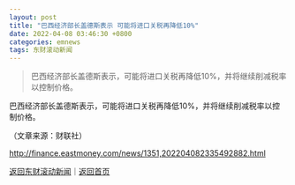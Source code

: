 ```yaml
---
layout: post
title: "巴西经济部长盖德斯表示 可能将进口关税再降低10%"
date: 2022-04-08 03:46:30 +0800
categories: emnews
tags: 东财滚动新闻
---
```

> 巴西经济部长盖德斯表示，可能将进口关税再降低10%，并将继续削减税率以控制价格。

<p>巴西经济部长盖德斯表示，可能将进口关税再降低10%，并将继续削减税率以控制价格。</p><p class="em_media">（文章来源：财联社）</p>

<http://finance.eastmoney.com/news/1351,202204082335492882.html>

[返回东财滚动新闻](//finews.withounder.com/emnews/)｜[返回首页](//finews.withounder.com/)